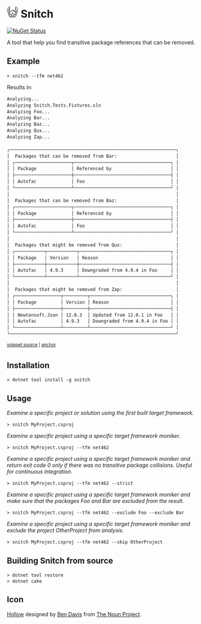 # <img src="/src/icon.png" height="30px"> Snitch

[![NuGet Status](https://img.shields.io/nuget/v/Snitch.svg)](https://www.nuget.org/packages/Snitch/)

A tool that help you find transitive package references that can be removed.

## Example

```
> snitch --tfm net462
```

Results in:

<!-- snippet: Solution.Default.verified.txt -->
<a id='snippet-Solution.Default.verified.txt'></a>
```txt
Analyzing...
Analyzing Snitch.Tests.Fixtures.sln
Analyzing Foo...
Analyzing Bar...
Analyzing Baz...
Analyzing Qux...
Analyzing Zap...

╭──────────────────────────────────────────────────────────────╮
│  Packages that can be removed from Bar:                      │
│ ┌─────────────────────┬────────────────────────────────────┐ │
│ │ Package             │ Referenced by                      │ │
│ ├─────────────────────┼────────────────────────────────────┤ │
│ │ Autofac             │ Foo                                │ │
│ └─────────────────────┴────────────────────────────────────┘ │
│                                                              │
│  Packages that can be removed from Baz:                      │
│ ┌─────────────────────┬────────────────────────────────────┐ │
│ │ Package             │ Referenced by                      │ │
│ ├─────────────────────┼────────────────────────────────────┤ │
│ │ Autofac             │ Foo                                │ │
│ └─────────────────────┴────────────────────────────────────┘ │
│                                                              │
│  Packages that might be removed from Qux:                    │
│ ┌───────────┬───────────┬──────────────────────────────────┐ │
│ │ Package   │ Version   │ Reason                           │ │
│ ├───────────┼───────────┼──────────────────────────────────┤ │
│ │ Autofac   │ 4.9.3     │ Downgraded from 4.9.4 in Foo     │ │
│ └───────────┴───────────┴──────────────────────────────────┘ │
│                                                              │
│  Packages that might be removed from Zap:                    │
│ ┌─────────────────┬─────────┬──────────────────────────────┐ │
│ │ Package         │ Version │ Reason                       │ │
│ ├─────────────────┼─────────┼──────────────────────────────┤ │
│ │ Newtonsoft.Json │ 12.0.3  │ Updated from 12.0.1 in Foo   │ │
│ │ Autofac         │ 4.9.3   │ Downgraded from 4.9.4 in Foo │ │
│ └─────────────────┴─────────┴──────────────────────────────┘ │
╰──────────────────────────────────────────────────────────────╯
```
<sup><a href='/src/Snitch.Tests/Expectations/Solution.Default.verified.txt#L1-L38' title='Snippet source file'>snippet source</a> | <a href='#snippet-Solution.Default.verified.txt' title='Start of snippet'>anchor</a></sup>
<!-- endSnippet -->

## Installation

```
> dotnet tool install -g snitch
```

## Usage

_Examine a specific project or solution using the first built 
target framework._

```
> snitch MyProject.csproj
```

_Examine a specific project using a specific
target framework moniker._

```
> snitch MyProject.csproj --tfm net462
```

_Examine a specific project using a specific target framework moniker
and return exit code 0 only if there was no transitive package collisions.
Useful for continuous integration._

```
> snitch MyProject.csproj --tfm net462 --strict
```

_Examine a specific project using a specific target framework moniker
and make sure that the packages Foo and Bar are excluded from the result._

```
> snitch MyProject.csproj --tfm net462 --exclude Foo --exclude Bar
```

_Examine a specific project using a specific target framework moniker
and exclude the project OtherProject from analysis._

```
> snitch MyProject.csproj --tfm net462 --skip OtherProject
```

## Building Snitch from source

```
> dotnet tool restore
> dotnet cake
```

## Icon

[Hollow](https://thenounproject.com/term/stitch/1571973/) designed by [Ben Davis](https://thenounproject.com/smashicons/) from [The Noun Project](https://thenounproject.com).
